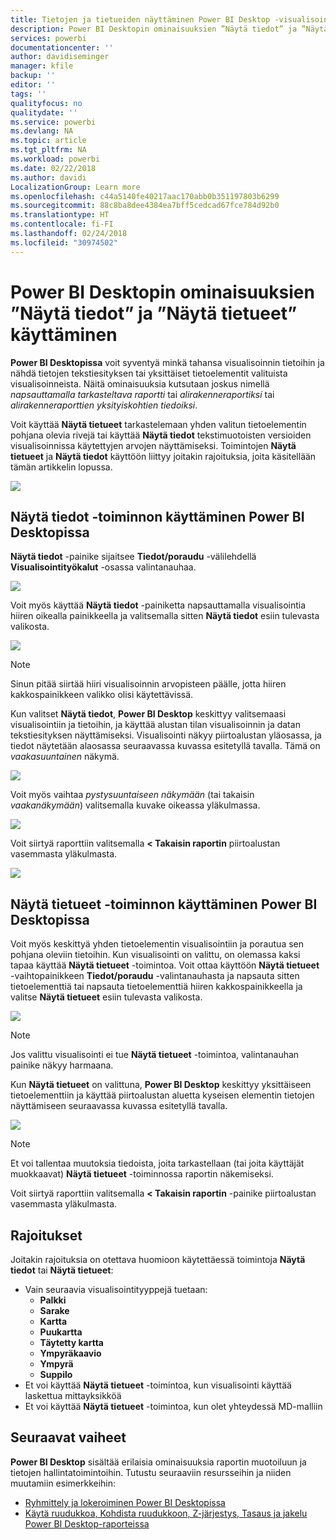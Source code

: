```yaml
---
title: Tietojen ja tietueiden näyttäminen Power BI Desktop -visualisoinneissa
description: Power BI Desktopin ominaisuuksien ”Näytä tiedot” ja ”Näytä tietueet” käyttäminen yksityiskohtiin pääsemiseksi
services: powerbi
documentationcenter: ''
author: davidiseminger
manager: kfile
backup: ''
editor: ''
tags: ''
qualityfocus: no
qualitydate: ''
ms.service: powerbi
ms.devlang: NA
ms.topic: article
ms.tgt_pltfrm: NA
ms.workload: powerbi
ms.date: 02/22/2018
ms.author: davidi
LocalizationGroup: Learn more
ms.openlocfilehash: c44a5140fe40217aac170abb0b351197803b6299
ms.sourcegitcommit: 88c8ba8dee4384ea7bff5cedcad67fce784d92b0
ms.translationtype: HT
ms.contentlocale: fi-FI
ms.lasthandoff: 02/24/2018
ms.locfileid: "30974502"
---
```

# <a name="use-see-data-and-see-records-in-power-bi-desktop"></a>Power BI Desktopin ominaisuuksien ”Näytä tiedot” ja ”Näytä tietueet” käyttäminen
**Power BI Desktopissa** voit syventyä minkä tahansa visualisoinnin tietoihin ja nähdä tietojen tekstiesityksen tai yksittäiset tietoelementit valituista visualisoinneista. Näitä ominaisuuksia kutsutaan joskus nimellä *napsauttamalla tarkasteltava raportti* tai *alirakenneraportiksi* tai *alirakenneraporttien yksityiskohtien tiedoiksi*.

Voit käyttää **Näytä tietueet** tarkastelemaan yhden valitun tietoelementin pohjana olevia rivejä tai käyttää **Näytä tiedot** tekstimuotoisten versioiden visualisoinnissa käytettyjen arvojen näyttämiseksi. Toimintojen **Näytä tietueet** ja **Näytä tiedot** käyttöön liittyy joitakin rajoituksia, joita käsitellään tämän artikkelin lopussa.

![](media/desktop-see-data-see-records/see-data-see-records_1.png)

## <a name="using-see-data-in-power-bi-desktop"></a>Näytä tiedot -toiminnon käyttäminen Power BI Desktopissa
**Näytä tiedot** -painike sijaitsee **Tiedot/poraudu** -välilehdellä **Visualisointityökalut** -osassa valintanauhaa.

![](media/desktop-see-data-see-records/see-data-see-records_2.png)

Voit myös käyttää **Näytä tiedot** -painiketta napsauttamalla visualisointia hiiren oikealla painikkeella ja valitsemalla sitten **Näytä tiedot** esiin tulevasta valikosta.

![](media/desktop-see-data-see-records/see-data-see-records_3.png)

> [!NOTE]
> Sinun pitää siirtää hiiri visualisoinnin arvopisteen päälle, jotta hiiren kakkospainikkeen valikko olisi käytettävissä.
> 
> 

Kun valitset **Näytä tiedot**, **Power BI Desktop** keskittyy valitsemaasi visualisointiin ja tietoihin, ja käyttää alustan tilan visualisoinnin ja datan tekstiesityksen näyttämiseksi. Visualisointi näkyy piirtoalustan yläosassa, ja tiedot näytetään alaosassa seuraavassa kuvassa esitetyllä tavalla. Tämä on *vaakasuuntainen* näkymä.

![](media/desktop-see-data-see-records/see-data-see-records_4.png)

Voit myös vaihtaa *pystysuuntaiseen näkymään* (tai takaisin *vaakanäkymään*) valitsemalla kuvake oikeassa yläkulmassa.

![](media/desktop-see-data-see-records/see-data-see-records_5.png)

Voit siirtyä raporttiin valitsemalla **< Takaisin raportin** piirtoalustan vasemmasta yläkulmasta.

![](media/desktop-see-data-see-records/see-data-see-records_6.png)

## <a name="using-see-records-in-power-bi-desktop"></a>Näytä tietueet -toiminnon käyttäminen Power BI Desktopissa
Voit myös keskittyä yhden tietoelementin visualisointiin ja porautua sen pohjana oleviin tietoihin. Kun visualisointi on valittu, on olemassa kaksi tapaa käyttää **Näytä tietueet** -toimintoa. Voit ottaa käyttöön **Näytä tietueet** -vaihtopainikkeen **Tiedot/poraudu** -valintanauhasta ja napsauta sitten tietoelementtiä tai napsauta tietoelementtiä hiiren kakkospainikkeella ja valitse **Näytä tietueet** esiin tulevasta valikosta.

![](media/desktop-see-data-see-records/see-data-see-records_7.png)

> [!NOTE]
> Jos valittu visualisointi ei tue **Näytä tietueet** -toimintoa, valintanauhan painike näkyy harmaana.
> 
> 

Kun **Näytä tietueet** on valittuna, **Power BI Desktop** keskittyy yksittäiseen tietoelementtiin ja käyttää piirtoalustan aluetta kyseisen elementin tietojen näyttämiseen seuraavassa kuvassa esitetyllä tavalla.

![](media/desktop-see-data-see-records/see-data-see-records_8.png)

> [!NOTE]
> Et voi tallentaa muutoksia tiedoista, joita tarkastellaan (tai joita käyttäjät muokkaavat) **Näytä tietueet** -toiminnossa raportin näkemiseksi.

Voit siirtyä raporttiin valitsemalla **< Takaisin raportin** -painike piirtoalustan vasemmasta yläkulmasta.

## <a name="limitations"></a>Rajoitukset
Joitakin rajoituksia on otettava huomioon käytettäessä toimintoja **Näytä tiedot** tai **Näytä tietueet**:

* Vain seuraavia visualisointityyppejä tuetaan:
  * **Palkki**
  * **Sarake**
  * **Kartta**
  * **Puukartta**
  * **Täytetty kartta**
  * **Ympyräkaavio**
  * **Ympyrä**
  * **Suppilo**
* Et voi käyttää **Näytä tietueet** -toimintoa, kun visualisointi käyttää laskettua mittayksikköä
* Et voi käyttää **Näytä tietueet** -toimintoa, kun olet yhteydessä MD-malliin

## <a name="next-steps"></a>Seuraavat vaiheet
**Power BI Desktop** sisältää erilaisia ominaisuuksia raportin muotoiluun ja tietojen hallintatoimintoihin. Tutustu seuraaviin resursseihin ja niiden muutamiin esimerkkeihin:

* [ Ryhmittely ja lokeroiminen Power BI Desktopissa](desktop-grouping-and-binning.md)
* [Käytä ruudukkoa, Kohdista ruudukkoon, Z-järjestys, Tasaus ja jakelu Power BI Desktop-raporteissa](desktop-gridlines-snap-to-grid.md)


